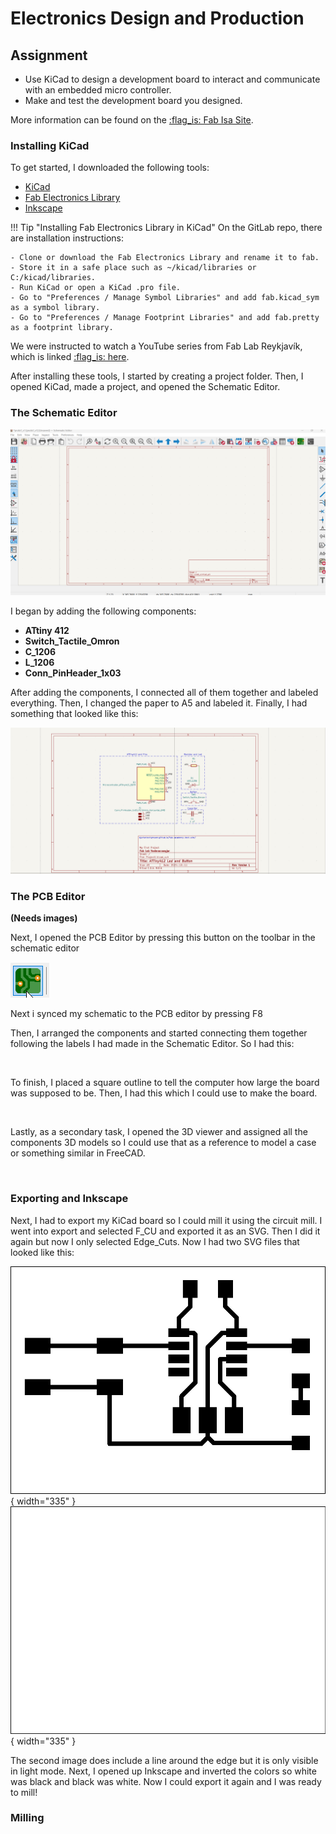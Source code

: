 # Electronics Design and Production
## Assignment

- Use KiCad to design a development board to interact and communicate with an embedded micro controller.
- Make and test the development board you designed.

More information can be found on the [:flag_is: Fab Isa Site](https://www.fabisa.is/N%C3%A1msefni/Pre-Fab/2-rafrasasmidi/).

### Installing KiCad

To get started, I downloaded the following tools:

- [KiCad](https://www.kicad.org/)
- [Fab Electronics Library](https://gitlab.fabcloud.org/pub/libraries/electronics/kicad)
- [Inkscape](https://inkscape.org/)

!!! Tip "Installing Fab Electronics Library in KiCad"
	On the GitLab repo, there are installation instructions:

	- Clone or download the Fab Electronics Library and rename it to fab.
	- Store it in a safe place such as ~/kicad/libraries or C:/kicad/libraries.
	- Run KiCad or open a KiCad .pro file.
	- Go to "Preferences / Manage Symbol Libraries" and add fab.kicad_sym as a symbol library.
	- Go to "Preferences / Manage Footprint Libraries" and add fab.pretty as a footprint library.

We were instructed to watch a YouTube series from Fab Lab Reykjavík, which is linked [:flag_is: here](https://www.youtube.com/playlist?list=PLs4ifnZzVJmqaSM1lsg68vPVtJxVNhVwV).

After installing these tools, I started by creating a project folder. Then, I opened KiCad, made a project, and opened the Schematic Editor.

### The Schematic Editor

![KiCad Schematic Editor](../images/KiCad/SchEditor.png)

I began by adding the following components:

- **ATtiny 412**
- **Switch_Tactile_Omron**
- **C_1206**
- **L_1206**
- **Conn_PinHeader_1x03**

After adding the components, I connected all of them together and labeled everything. Then, I changed the paper to A5 and labeled it. Finally, I had something that looked like this:

![KiCad Schematic Editor](../images/KiCad/SchDonepng.png)

### The PCB Editor

**(Needs images)**

Next, I opened the PCB Editor by pressing this button on the toolbar in the schematic editor 

![KiCad PCB Editor](../images/KiCad/PCB-Editor.png)

Next i synced my schematic to the PCB editor by pressing F8

Then, I arranged the components and started connecting them together following the labels I had made in the Schematic Editor. So I had this:

![]()

To finish, I placed a square outline to tell the computer how large the board was supposed to be. Then, I had this which I could use to make the board.

![]()

Lastly, as a secondary task, I opened the 3D viewer and assigned all the components 3D models so I could use that as a reference to model a case or something similar in FreeCAD.

![]()

### Exporting and Inkscape

Next, I had to export my KiCad board so I could mill it using the circuit mill. I went into export and selected F_CU and exported it as an SVG. Then I did it again but now I only selected Edge_Cuts. Now I had two SVG files that looked like this:

![F_CU](../images/KiCad/F_Cu.png){ width="335" }
![Edge_Cuts](../images/KiCad/Edge_Cuts.jpg){ width="335" }

The second image does include a line around the edge but it is only visible in light mode. Next, I opened up Inkscape and inverted the colors so white was black and black was white. Now I could export it again and I was ready to mill!

### Milling